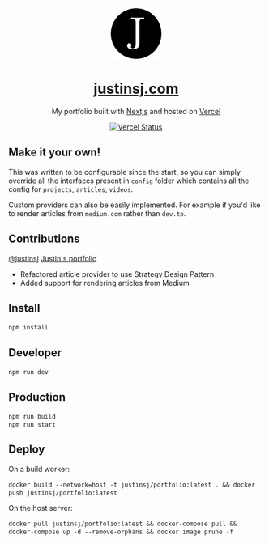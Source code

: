<div align="center">
  <img alt="Logo" src="https://github.com/justinsj/portfolio/blob/master/icon.png" width="100px" />
</div>
<h1 align="center">
  <a href="https://justinsj.com" target="_blank">
    justinsj.com
  </a>
</h1>
<p align="center">
  My portfolio built with <a rel="nofollow" href="https://nextjs.org/" target="_blank">Nextjs</a> and hosted on <a rel="nofollow" href="https://www.vercel.com/" target="_blank">Vercel</a>
</p>
<p align="center">
  <a href="https://justinsj.com" target="_blank">
    <img src="http://therealsujitk-vercel-badge.vercel.app/?app=portfolio&style=for-the-badge" alt="Vercel Status" />
  </a>
</p>


## Make it your own!

This was written to be configurable since the start, so you can simply override all the interfaces present in `config` folder which contains all the config for `projects`, `articles`, `videos`.

Custom providers can also be easily implemented. For example if you'd like to render articles from `medium.com` rather than `dev.to`.

## Contributions
[@justinsj](https://github.com/justinsj) [Justin's portfolio](https://justinsj.com)
- Refactored article provider to use Strategy Design Pattern
- Added support for rendering articles from Medium

## Install

```
npm install
```

## Developer

```
npm run dev
```

## Production

```
npm run build
npm run start
```

## Deploy
On a build worker:
```
docker build --network=host -t justinsj/portfolio:latest . && docker push justinsj/portfolio:latest
```

On the host server:
```
docker pull justinsj/portfolio:latest && docker-compose pull && docker-compose up -d --remove-orphans && docker image prune -f
```
